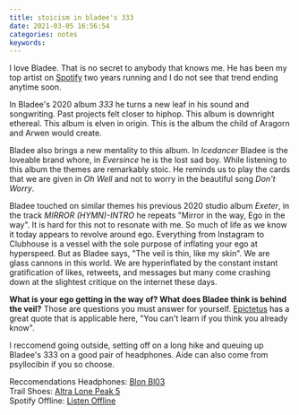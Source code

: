 ```yaml
---
title: stoicism in bladee's 333
date: 2021-03-05 16:56:54
categories: notes
keywords:
---
```


I love Bladee. That is no secret to anybody that knows me. He has been my top artist on [Spotify](https://open.spotify.com/playlist/37i9dQZF1EM8csONPoiHYf?si=zjZ2xH3tSRqCEkUazB7jFQ) two years running and I do not see that trend ending anytime soon.  

In Bladee's 2020 album *333* he turns a new leaf in his sound and songwriting. Past projects felt closer to hiphop. This album is downright ethereal. This album is elven in origin. This is the album the child of Aragorn and Arwen would create.  

Bladee also brings a new mentality to this album. In *Icedancer* Bladee is the loveable brand whore, in *Eversince* he is the lost sad boy. While listening to this album the themes are remarkably stoic. He reminds us to play the cards that we are given in *Oh Well* and not to worry in the beautiful song *Don't Worry*. 

Bladee touched on similar themes his previous 2020 studio album *Exeter*, in the track *MIRROR (HYMN)-INTRO* he repeats "Mirror in the way, Ego in the way". It is hard for this not to resonate with me. So much of life as we know it today appears to revolve around ego. Everything from Instagram to Clubhouse is a vessel with the sole purpose of inflating your ego at hyperspeed. But as Bladee says, "The veil is thin, like my skin". We are glass cannons in this world. We are hyperinflated by the constant instant gratification of likes, retweets, and messages but many come crashing down at the slightest critique on the internet these days.  

**What is your ego getting in the way of? What does Bladee think is behind the veil?**
Those are questions you must answer for yourself. [Epictetus](https://en.wikipedia.org/wiki/Epictetus) has a great quote that is applicable here, "You can't learn if you think you already know".  

I reccomend going outside, setting off on a long hike and queuing up Bladee's 333 on a good pair of headphones. Aide can also come from psyllocibin if you so choose.  

Reccomendations
Headphones: [Blon Bl03](https://www.amazon.com/HiFiHear-Earphone-Diaphragm-Headphone-Detachable/dp/B07TZ2NQCF)\
Trail Shoes: [Altra Lone Peak 5](https://www.rei.com/product/184467/altra-lone-peak-5-trail-running-shoes-mens?CAWELAID=120217890011518715)\
Spotify Offline: [Listen Offline](https://support.spotify.com/us/article/listen-offline/)